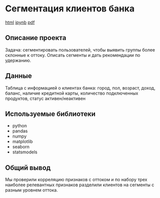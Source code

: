 # Сегментация клиентов банка
[html](https://github.com/zimiap/Portfolio/blob/main/Bank%20segmentation/banks_segmentation_13.html) [ipynb](https://github.com/zimiap/Portfolio/blob/main/Bank%20segmentation/banks_segmentation_13.ipynb) [pdf](https://github.com/zimiap/Portfolio/blob/main/Bank%20segmentation/banks_segmentation_13.pdf)
## Описание проекта
Задача: сегментировать пользователей, чтобы выявить группы более склонные к оттоку. Описать сегменты и дать рекомендации по удержанию.

## Данные
Таблица с информацией о клиентах банка: город, пол, возраст, доход, баланс, наличие кредитной карты, количество подключенных продуктов, статус активен/неактивен

## Используемые библиотеки
- python
- pandas
- numpy
- matplotlib
- seaborn
- statsmodels
## Общий вывод
Мы проверили корреляцию признаков с оттоком и по набору трех наиболее релевантных признаков разделили клиентов на сегменты с разным уровнем оттока.
